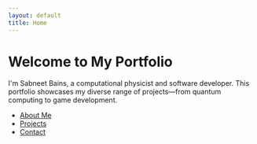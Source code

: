 ```yaml
---
layout: default
title: Home
---
```


# Welcome to My Portfolio

I'm Sabneet Bains, a computational physicist and software developer. This portfolio showcases my diverse range of projects—from quantum computing to game development.

- [About Me](/about/)
- [Projects](/projects/)
- [Contact](/contact/)
